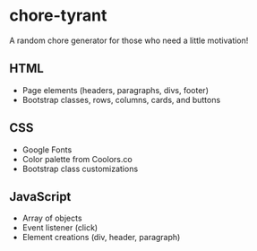 # chore-tyrant
A random chore generator for those who need a little motivation!

## HTML
- Page elements (headers, paragraphs, divs, footer)
- Bootstrap classes, rows, columns, cards, and buttons
## CSS
- Google Fonts
- Color palette from Coolors.co
- Bootstrap class customizations
## JavaScript
- Array of objects
- Event listener (click)
- Element creations (div, header, paragraph)
